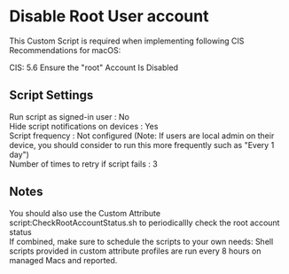 # Disable Root User account 
This Custom Script is required when implementing following CIS Recommendations for macOS:

CIS: 5.6 Ensure the "root" Account Is Disabled

## Script Settings
Run script as signed-in user : No  
Hide script notifications on devices : Yes  
Script frequency : Not configured (Note: If users are local admin on their device, you should consider to run this more frequently such as "Every 1 day")  
Number of times to retry if script fails : 3  

## Notes
You should also use the Custom Attribute script:CheckRootAccountStatus.sh to periodicallly check the root account status  
If combined, make sure to schedule the scripts to your own needs: Shell scripts provided in custom attribute profiles are run every 8 hours on managed Macs and reported.
